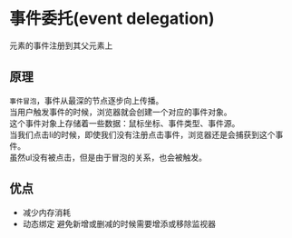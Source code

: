 # 事件委托(event delegation)
元素的事件注册到其父元素上
## 原理
`事件冒泡`，事件从最深的节点逐步向上传播。  
当用户触发事件的时候，浏览器就会创建一个对应的事件对象。  
这个事件对象上存储着一些数据：鼠标坐标、事件类型、事件源。  
当我们点击li的时候，即使我们没有注册点击事件，浏览器还是会捕获到这个事件。  
虽然ul没有被点击，但是由于冒泡的关系，也会被触发。


## 优点
+ 减少内存消耗
+ 动态绑定
避免新增或删减的时候需要增添或移除监视器


